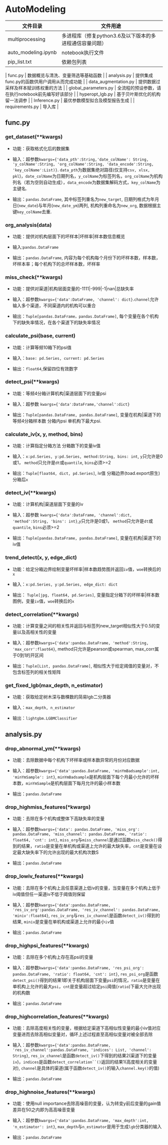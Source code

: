# AutoModeling

| 文件目录              | 文件用途                                        |
| -------------------- | ----------------------------------------------- |
| multiprocessing      | 多进程库（修复python3.6及以下版本的多进程通信容量问题）  |
| auto_modeling.ipynb  | notebook执行文件           |
| pip_list.txt         | 依赖包列表                                  |

| func.py              | 数据概览与清洗、变量筛选等基础函数              |
| analysis.py          | 提供集成func.py的函数供用户调用从而完成功能     |
| data_augmentation.py | 提供数据过采样及样本赋训练权重的方法            |
| global_parameters.py | 全流程的预设参数，请在执行notebook前先编写好该部分 |
| hyperopt_lgb.py      | 基于贝叶斯优化的机构留一法调参     |
| Inference.py | 最优参数模型拟合及模型报告生成 |
| requirements.py | 导入库 |

## func.py

### get_dataset(**kwargs)

- 功能：获取格式化后的数据集

- 输入：超参数`kwargs={'data_pth':String,'date_colName': String, 'y_colName':String, 'org_colName':String, 'data_encode':String, 'key_colName':List)}`. `data_pth`为数据集绝对路径(仅支持`csv, xlsx, pkl`)，`date_colName`为日期列名，`y_colName`为标签列名，`org_colName`为机构列名（若为空则自动生成），`data_encode`为数据集解码方式，`key_colName`为主键名.

- 输出：`pandas.DataFrame`, 其中标签列重名为`new_target`, 日期列格式为年月日(`new_date`)与年月(`new_date_ym`)两列, 机构列重命名为`new_org`, 数据根据主键`key_colName`去重.


### org_analysis(data)

- 功能：提供对机构层面下的坏样本|坏样率|样本数信息概览

- 输入:`pandas.DataFrame`

- 输出：`pandas.DataFrame`, 内容为每个机构每个月份下的坏样本数，样本数，坏样本率；每个机构下的总坏样本数，坏样率




### miss_check(**kwargs)

- 功能：提供对渠道|机构层面变量的-1111|-999|-1|nan|总缺失率

- 输入：超参数`kwargs={'data':DataFrame, 'channel': dict}`.`channel`允许输入多个渠道，不同渠道内的机构可以重合

- 输出：`Tuple[pandas.DataFrame，pandas.DataFrame]`, 每个变量在各个机构下的缺失率情况，在各个渠道下的缺失率情况




### calculate_psi(base, current)

- 功能：计算等频10箱下的psi值

- 输入：`base: pd.Series, current: pd.Series`

- 输出：`float64`,保留四位有效数字




### detect_psi(**kwargs)

- 功能：等频4分箱计算机构|渠道层面下的变量psi

- 输入：超参数 `kwargs={'data':DataFrame,'channel':dict}`

- 输出：`Tuple[pandas.DataFrame, pandas.DataFrame]`, 变量在机构|渠道下的等频4分箱样本数 分箱内psi 单机构下最大psi.




### calculate_iv(x, y, method, bins)

- 功能：计算指定分箱方法 分箱数下的变量iv值

- 输入：`x:pd.Series, y:pd.Series, method:String, bins: int`, `y`只允许是0或1， `method`只允许是`dt`或`quantile`, `bins`必须>=2

- 输出：`Tuple[float64, dict, pd.Series]`, iv值 分箱边界(toad.export原生)  分箱后`x`




### detect_iv(**kwargs)

- 功能：计算机构|渠道层面下变量的iv

- 输入：超参数 `kwargs={'data':DataFrame, 'channel':dict, 'method':String, 'bins': int}`,`y`只允许是0或1， `method`只允许是`dt`或`quantile`, `bins`必须>=2

- 输出：`Tuple[pandas.DataFrame, pandas.DataFrame]`, 变量在机构|渠道下的iv值




### trend_detect(x, y, edge_dict)

- 功能：给定分箱边界绘制变量坏样率|样本数趋势图并返回`iv`值，`woe`转换后的`x`

- 输入：`x:pd.Series, y:pd.Series, edge_dict: dict`

- 输出： `Tuple[jpg, float64, pd.Series]`, 变量指定分箱下的坏样率|样本数图例，变量`iv`值，`woe`转换后的`x`




### detect_correlation(**kwargs)

- 功能：计算变量之间的相关性并返回与标签列new_target相似性大于0.5的变量以及高相关性的变量

- 输入：超参数`kwargs={'data':pandas.DataFrame, 'method':String, 'max_corr':flaot64}`, method只允许是pearson或spearman, max_corr属于0到1的开区间

- 输出：`Tuple[List, pandas.DataFrame]`, 相似性大于给定阈值的变量对，不包含标签列的相关性矩阵




### get_fixed_lgb(max_depth, n_estimator)

- 功能：获取给定树木深与数棵数的简易lgb二分类器

- 输入：`max_depth, n_estimator`

- 输出：`lightgbm.LGBMClassifier`




## analysis.py

### drop_abnormal_ym(**kwargs)

- 功能：去除数据中每个机构下坏样率或样本数异常的月份对应数据

- 输入：超参数`kwargs={'data':pandas.DataFrame, 'minYmBadsample':int, 'minYmSample': int}`, `minYmBadsample`是机构层面下每个月最小允许的坏样本数，`minYmSample`是机构层面下每月允许的最小样本数

- 输出：`pandas.DataFrame`




### drop_highmiss_features(*kwargs)

- 功能：去除在多个机构或整体下高缺失率的变量

- 输入：超参数`kwargs={'data': pandas.DataFrame, 'miss_org': pandas.DataFrame, 'miss_channel': pandas.DataFrame, 'ratio': float64, 'cnt': int}`, `miss_org`与`miss_channel`是通过函数`miss_check()`得到的结果，`ratio`是变量在单机构或渠道上允许的最大缺失率，`cnt`是变量在设定最大缺失率下的允许出现的最大机构次数S

- 输出：`pandas.DataFrame`




### drop_lowiv_features(**kwargs)

- 功能：去除在多个机构上且任意渠道上低iv的变量，当变量在多个机构上低于iv阈值但任一渠道iv不低于阈值则保留

- 输入：超参数`kwargs={'data':pandas.DataFrame, 'res_iv_org':pandas.DataFrame, 'res_iv_channel': pandas.DataFrame, 'miniv':float64}`, `res_iv_org`与`res_iv_channel`是函数`detect_iv()`得到的结果, `miniv`是变量在单机构或渠道上允许的最小`iv`值

- 输出：`pandas.DataFrame`




### drop_highpsi_features(**kwargs)

- 功能：去除在多个机构上存在高psi的变量

- 输入：超参数`kwargs={'data':pandas.DataFrame, 'res_psi_org': pandas.DataFrame, 'ratio': float64, 'cnt': int}`, `res_psi_org`是函数`detect_psi()`得到的结果1即关于机构层面下变量`psi`的情况，`ratio`是变量在单机构上允许的最大`psi`，`cnt`是变量超过给定`psi`阈值(`ratio`)下最大允许出现的机构数

- 输出：`pandas.DataFrame`




### drop_highcorrelation_features(**kwargs)

- 功能：去除高度相关性的变量，根据给定渠道下高相似性变量的最小iv值对应变量进而去除高相似变量对，循环上述过程直至高相似变量对被全部去除

- 输入：超参数`kwargs={'data':pandas.DataFrame, 'res_iv_channel':pandas.DataFrame, 'indices': List, 'channel': String}`, `res_iv_channel`是函数`detect_iv()`下得到的结果2(渠道下的变量`iv`)，`indices`是函数`detect_correlation``()`返回的结果1(高度相关的变量对), `channel`是具体的渠道(属于函数`detect_iv()`的输入`channel.key()`的值)

- 输出：`pandas.DataFrame`




### drop_highnoise_features(**kwargs)

- 功能：使用null importance去除高噪音的变量，认为转变y前后变量的gain值差异在50之内即为高高噪音变量

- 输入：超参数`kwargs={'data':pandas.DataFrame, 'max_depth':int, 'n_estimator': int}`, `max_depth`与`n_estimator`是用于生成`lgb`分类器的输入

- 输出：`pandas.DataFrame`
